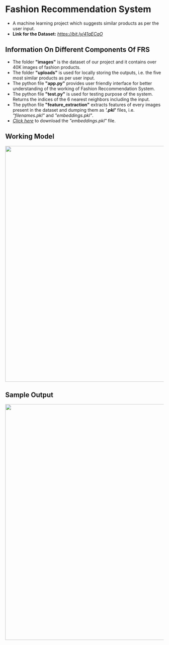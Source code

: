 # Fashion Recommendation System
- A machine learning project which suggests similar products as per the user input.
- **Link for the Dataset:** *https://bit.ly/41qECqO*

## Information On Different Components Of FRS
- The folder **"images"** is the dataset of our project and it contains over 40K images of fashion products.
- The folder **"uploads"** is used for locally storing the outputs, i.e. the five most similar products as per user input.
- The python file **"app.py"** provides user friendly interface for better understanding of the working of Fashion Reccommendation System.
- The python file **"test.py"** is used for testing purpose of the system. Returns the indices of the 6 nearest neighbors including the input.
- The python file **"feature_extraction"** extracts features of every images present in the  dataset and dumping them as ***'.pkl'*** files, i.e. *"filenames.pkl"* and *"embeddings.pkl"*.
- [*Click here*](https://mega.nz/file/sbBjQZTS#dVJhOPBeGlqv54P-JsNJT_lMMDkfGOg3sXrRNAVI7eY) to download the *"embeddings.pkl"* file.


## Working Model
<img src="https://i.imgur.com/74ZKSWK.png" width="750">

## Sample Output
<img src="https://i.imgur.com/uc7S6sU.png" width="750">
